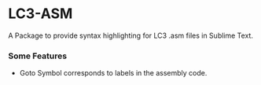 # LC3-ASM

A Package to provide syntax highlighting for LC3 .asm files in Sublime Text.
  

### Some Features

* Goto Symbol corresponds to labels in the assembly code.